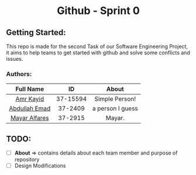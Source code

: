 <h1 align="center">  Github - Sprint 0 </h1>

## Getting Started:
This repo is made for the second Task of our Software Engineering Project, it aims to help teams to get started with github and solve some conflicts and issues.

### Authors:

Full Name                                                  |  ID                      | About
:---------------------------------------------------------:|:------------------------:|:---------:
[Amr Kayid](https://github.com/AmrMKayid)                  |  37-15594                | Simple Person!
[Abdullah Emad](https://github.com/abdullahemad12)         |  37-2409                 | a person I guess 
[Mayar Alfares](https://github.com/              )         |  37-2915                 | Mayar.


## TODO:

- [ ] **About** => contains details about each team member and purpose of repository
- [ ] Design Modifications
